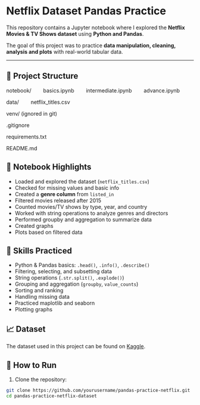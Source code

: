 # Netflix Dataset Pandas Practice

This repository contains a Jupyter notebook where I explored the **Netflix Movies & TV Shows dataset** using **Python and Pandas**.  

The goal of this project was to practice **data manipulation, cleaning, analysis and plots** with real-world tabular data.

---

## 📂 Project Structure

notebook/
  basics.ipynb
  intermediate.ipynb
  advance.ipynb

data/
  netflix_titles.csv

venv/ (ignored in git)

.gitignore

requirements.txt

README.md


## 📝 Notebook Highlights

- Loaded and explored the dataset (`netflix_titles.csv`)  
- Checked for missing values and basic info  
- Created a **genre column** from `listed_in`  
- Filtered movies released after 2015  
- Counted movies/TV shows by type, year, and country  
- Worked with string operations to analyze genres and directors  
- Performed groupby and aggregation to summarize data
- Created graphs
- Plots based on filtered data

## 🚀 Skills Practiced

- Python & Pandas basics: `.head()`, `.info()`, `.describe()`  
- Filtering, selecting, and subsetting data  
- String operations (`.str.split()`, `.explode()`)  
- Grouping and aggregation (`groupby`, `value_counts`)  
- Sorting and ranking  
- Handling missing data
- Practiced maplotlib and seaborn
- Plotting graphs 

## 📈 Dataset

The dataset used in this project can be found on [Kaggle](https://www.kaggle.com/datasets/shivamb/netflix-shows).

## 📌 How to Run

1. Clone the repository:

```bash
git clone https://github.com/yourusername/pandas-practice-netflix.git
cd pandas-practice-netflix-dataset
